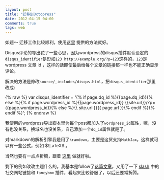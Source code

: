 ```yaml
---
layout: post
title: "迁移到Octopress"
date: 2012-04-15 04:00
comments: true
tags: web
---
```


如题～  迁移工作比较顺利，使用[这里](http://blog.fangjian.me/posts/2011/12/18/migrate-wordpress-to-octopress/) 提供的方法就好。

Disqus评论的导出花了一些心思，因为wordpress的disqus插件默认设定的`disqus_identifier`是形如`123 http://example.org/?p=123`这样的，`123`是 wordpress 文章 id ，这样的话即使最后给每个文章的链接都一样也不能正确显示评论。

解决的方法是修改`source/_includes/disqus.html`，把`disqus_identifier`那里改成:

{% raw %}
    var disqus_identifier = '{% if page.dq_id %}{{page.dq_id}}{% else %}{% if page.wordpress_id %}{{page.wordpress_id}} {{site.url}}/?p={{page.wordpress_id}}{% else %}{{ site.url }}{{ page.url }}{% endif %}{% endif %}';
{% endraw %}

我使用的wordpress导出脚本里为每个post都加入了`wordpress_id`属性，嘛，没有也没关系，换域名也没关系，自己添加一个`dq_id`属性就是了。

对markdown的解析引擎我是用了`kramdown`，主要是这货支持`MathJax`，这样就可以有一些公式，例如 $\LaTeX$ 。

当然也要有一点点折腾，跟着 [这里](http://chen.yanping.me/cn/blog/2012/03/10/octopress-with-latex/) 做就好啦。

剩下的例如改改主题什么的，我基本是follow了[这篇文章](http://melandri.net/2012/02/14/octopress-theme-customization/)，又用了一下 [slash](http://zespia.tw/Octopress-Theme-Slash/) 中的社交网站链接和 `fancybox` 插件，看起来比较舒服了，以后还要常折腾。
